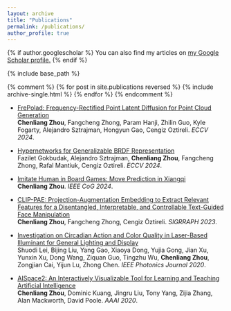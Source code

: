 ```yaml
---
layout: archive
title: "Publications"
permalink: /publications/
author_profile: true
---
```


{% if author.googlescholar %}
  You can also find my articles on <u><a href="{{author.googlescholar}}">my Google Scholar profile</a>.</u>
{% endif %}

{% include base_path %}

{% comment %}
{% for post in site.publications reversed %}
  {% include archive-single.html %}
{% endfor %}
{% endcomment %}

- [FrePolad: Frequency-Rectified Point Latent Diffusion for Point Cloud Generation ](https://chenliang-zhou.github.io/FrePolad/)  
  **Chenliang Zhou**, Fangcheng Zhong, Param Hanji, Zhilin Guo, Kyle Fogarty, Alejandro Sztrajman, Hongyun Gao, Cengiz Oztireli. *ECCV 2024*.

- [Hypernetworks for Generalizable BRDF Representation](https://faziletgokbudak.github.io/hyper-page/)  
  Fazilet Gokbudak, Alejandro Sztrajman, **Chenliang Zhou**, Fangcheng Zhong, Rafal Mantiuk, Cengiz Oztireli. *ECCV 2024*.

- [Imitate Human in Board Games: Move Prediction in Xiangqi](/publications/2024-xiangqi)  
  **Chenliang Zhou**. *IEEE CoG 2024*.

- [CLIP-PAE: Projection-Augmentation Embedding to Extract Relevant Features for a Disentangled, Interpretable, and Controllable Text-Guided Face Manipulation](https://chenliang-zhou.github.io/CLIP-PAE/)  
  **Chenliang Zhou**, Fangcheng Zhong, Cengiz Öztireli. *SIGRRAPH 2023*.

- [Investigation on Circadian Action and Color Quality in Laser-Based Illuminant for General Lighting and Display](/publications/2020-light)  
  Shuodi Lei, Bijing Liu, Yang Gao, Xiaoya Dong, Yujia Gong, Jian Xu, Yunxin Xu, Dong Wang, Ziquan Guo, Tingzhu Wu, **Chenliang Zhou**, Zongjian Cai, Yijun Lu, Zhong Chen. *IEEE Photonics Journal 2020*.

- [AISpace2: An Interactively Visualizable Tool for Learning and Teaching Artificial Intelligence](/publications/2020-aispace2)  
  **Chenliang Zhou**, Dominic Kuang, Jingru Liu, Tony Yang, Zijia Zhang, Alan Mackworth, David Poole. *AAAI 2020*.
